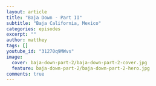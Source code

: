 ```yaml
---
layout: article
title: "Baja Down - Part II"
subtitle: "Baja California, Mexico"
categories: episodes
excerpt: ""
author: matthey
tags: []
youtube_id: "31270q9MWvs"
image:
  cover: baja-down-part-2/baja-down-part-2-cover.jpg
  feature: baja-down-part-2/baja-down-part-2-hero.jpg
comments: true
---
```

